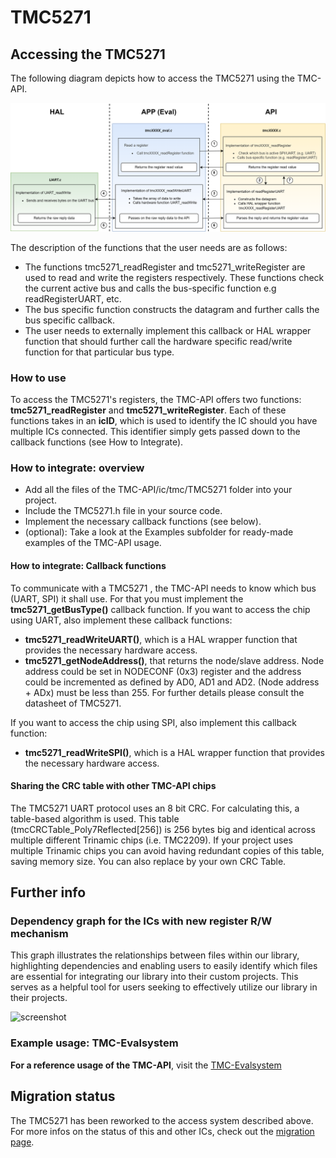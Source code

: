 # TMC5271


## Accessing the TMC5271
The following diagram depicts how to access the TMC5271 using the TMC-API.

![screenshot](registercall_hierarchy_flowchart.png)

The description of the functions that the user needs are as follows:
- The functions tmc5271_readRegister and tmc5271_writeRegister are used to read and write the registers respectively. These functions check the current active bus and calls the bus-specific function e.g readRegisterUART, etc.
- The bus specific function constructs the datagram and further calls the bus specific callback.
- The user needs to externally implement this callback or HAL wrapper function that should further call the hardware specific read/write function for that particular bus type.

### How to use

To access the TMC5271's registers, the TMC-API offers two functions: **tmc5271_readRegister** and **tmc5271_writeRegister**.
Each of these functions takes in an **icID**, which is used to identify the IC should you have multiple ICs connected. This identifier simply gets passed down to the callback functions (see How to Integrate).

### How to integrate: overview

- Add all the files of the TMC-API/ic/tmc/TMC5271 folder into your project.
- Include the TMC5271.h file in your source code.
- Implement the necessary callback functions (see below).
- (optional): Take a look at the Examples subfolder for ready-made examples of the TMC-API usage.

#### How to integrate: Callback functions
To communicate with a TMC5271 , the TMC-API needs to know which bus (UART, SPI) it shall use. For that you must implement the **tmc5271_getBusType()** callback function.
If you want to access the chip using UART, also implement these callback functions:
- **tmc5271_readWriteUART()**, which is a HAL wrapper function that provides the necessary hardware access.
- **tmc5271_getNodeAddress()**, that returns the node/slave address. Node address could be set in NODECONF (0x3) register and the address could be incremented as defined by AD0, AD1 and AD2. (Node address + ADx) must be less than 255. For further details please consult the datasheet of TMC5271.

If you want to access the chip using SPI, also implement this callback function:
- **tmc5271_readWriteSPI()**, which is a HAL wrapper function that provides the necessary hardware access.

#### Sharing the CRC table with other TMC-API chips
The TMC5271 UART protocol uses an 8 bit CRC. For calculating this, a table-based algorithm is used. This table (tmcCRCTable_Poly7Reflected[256]) is 256 bytes big and identical across multiple different Trinamic chips (i.e. TMC2209).
If your project uses multiple Trinamic chips you can avoid having redundant copies of this table, saving memory size. You can also replace by your own CRC Table.


## Further info
### Dependency graph for the ICs with new register R/W mechanism
This graph illustrates the relationships between files within our library, highlighting dependencies and enabling users to easily identify which files are essential for integrating our library into their custom projects. This serves as a helpful tool for users seeking to effectively utilize our library in their projects.

![screenshot](uml-tmc-api.png)
### Example usage: TMC-Evalsystem
**For a reference usage of the TMC-API**, visit the [TMC-Evalsystem](https://github.com/analogdevicesinc/TMC-EvalSystem)

## Migration status
The TMC5271 has been reworked to the access system described above. For more infos on the status of this and other ICs, check out the [migration page](https://github.com/analogdevicesinc/TMC-API/issues/53).



